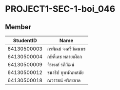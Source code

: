 # PROJECT1-SEC-1-boi_046
## Member
| StudentID | Name |
|-----------|------|
| 64130500003 | กรพิณธ์ จงศรีวัฒนพร |
| 64130500004 | กษิดิ์เดช พลายเผือก |
| 64130500009 | จิรพงศ์ รติวัฒน์ |
| 64130500012 | ชนาธิป บุพพัณหสมัย |
|	64130500018 | ณวรรธน์ ศรีสะอาด |
